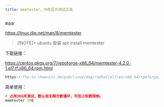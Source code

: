```yaml
---
title: memtester，内存压力测试工具
---
```


#ddr

https://linux.die.net/man/8/memtester

> [!NOTE]+ ubuntu 安装
> apt install memtester

下载链接：

https://centos.pkgs.org/7/repoforge-x86_64/memtester-4.2.0-1.el7.rf.x86_64.rpm.html

```cpp
https://ftp.tu-chemnitz.de/pub/linux/dag/redhat/el7/en/x86_64/rpmforge/RPMS/memtester-4.2.0-1.el7.rf.x86_64.rpm
```

简单使用：

```cpp
# 占用30G并测试，默认会无限次数循环，可加上轮数限制。
memtester 30G
```
